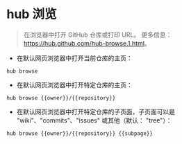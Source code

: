# hub 浏览

> 在浏览器中打开 GitHub 仓库或打印 URL。
> 更多信息：<https://hub.github.com/hub-browse.1.html>。

- 在默认网页浏览器中打开当前仓库的主页：

`hub browse`

- 在默认网页浏览器中打开特定仓库的主页：

`hub browse {{owner}}/{{repository}}`

- 在默认网页浏览器中打开特定仓库的子页面，子页面可以是 "wiki"、"commits"、"issues" 或其他（默认： "tree"）：

`hub browse {{owner}}/{{repository}} {{subpage}}`